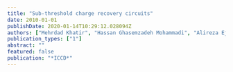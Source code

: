 ```yaml
---
title: "Sub-threshold charge recovery circuits"
date: 2010-01-01
publishDate: 2020-01-14T10:29:12.028094Z
authors: ["Mehrdad Khatir", "Hassan Ghasemzadeh Mohammadi", "Alireza Ejlali"]
publication_types: ["1"]
abstract: ""
featured: false
publication: "*ICCD*"
---
```


